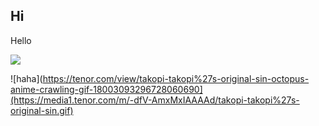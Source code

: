 
## Hi
Hello

![](https://komarev.com/ghpvc/?username=emispheal)

![haha](https://tenor.com/view/takopi-takopi%27s-original-sin-octopus-anime-crawling-gif-18003093296728060690](https://media1.tenor.com/m/-dfV-AmxMxIAAAAd/takopi-takopi%27s-original-sin.gif)

